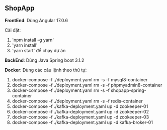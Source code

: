## ShopApp
__FrontEnd__: Dùng Angular 17.0.6

Cài đặt: 
1. 'npm install -g yarn'
2. 'yarn install'
3. 'yarn start' để chạy dự án

__BackEnd__: Dùng Java Spring boot 3.1.2

__Docker__: Dùng các câu lệnh theo thứ tự:
1. docker-compose -f ./deployment.yaml rm -s -f mysql8-container
2. docker-compose -f ./deployment.yaml rm -s -f phpmyadmin8-container
3. docker-compose -f ./deployment.yaml rm -s -f shopapp-spring-container
4. docker-compose -f ./deployment.yaml rm -s -f redis-container
5. docker-compose -f ./kafka-deployment.yaml up -d zookeeper-01
6. docker-compose -f ./kafka-deployment.yaml up -d zookeeper-02
7. docker-compose -f ./kafka-deployment.yaml up -d zookeeper-03
8. docker-compose -f ./kafka-deployment.yaml up -d kafka-broker-01



